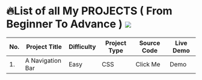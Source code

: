 #  :fire:List of all My PROJECTS ( From Beginner To Advance ) ![](https://i.imgur.com/waxVImv.png)

| No.| Project Title | Difficulty |Project Type| Source Code |  Live Demo  |
| -- | ------------  | ---------- |------------| ----------- | ----------- |
| 1. | A Navigation Bar | Easy    |  CSS       |   Click Me | Demo |

